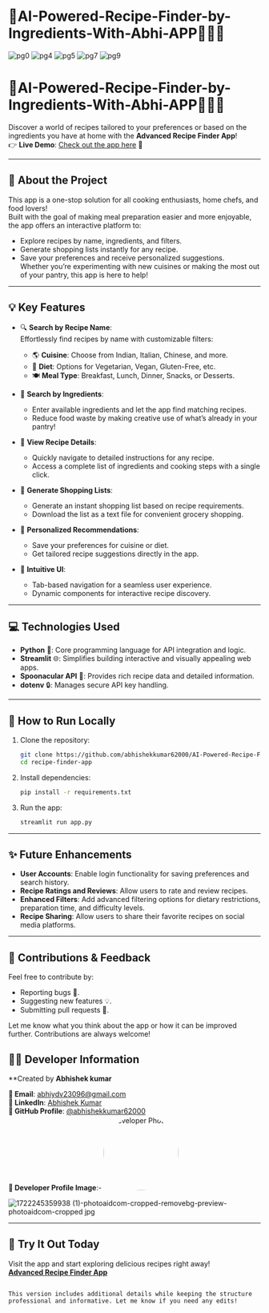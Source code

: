 # 🍴AI-Powered-Recipe-Finder-by-Ingredients-With-Abhi-APP🍕🍔😋
![pg0](https://github.com/user-attachments/assets/c10c48c5-75c0-4fdf-ac0e-5a84431296e1)
![pg4](https://github.com/user-attachments/assets/ce732cf6-b611-47dd-8b7c-6db964691335)
![pg5](https://github.com/user-attachments/assets/b990349e-aede-461d-8dab-994cddb719a9)
![pg7](https://github.com/user-attachments/assets/2b49580f-6bf7-483d-a9cc-e726b5561194)
![pg9](https://github.com/user-attachments/assets/4ba85811-c6a1-4bd4-ba32-3b7b09435cc2)

# 🍴AI-Powered-Recipe-Finder-by-Ingredients-With-Abhi-APP🍕🍔😋


Discover a world of recipes tailored to your preferences or based on the ingredients you have at home with the **Advanced Recipe Finder App**!  
👉 **Live Demo**: [Check out the app here](https://ai-powered-recipe-finder-by-ingredients-with-abhi-app-1.streamlit.app/) 🎉  

---

## 🌟 **About the Project**  
This app is a one-stop solution for all cooking enthusiasts, home chefs, and food lovers!  
Built with the goal of making meal preparation easier and more enjoyable, the app offers an interactive platform to:  
- Explore recipes by name, ingredients, and filters.  
- Generate shopping lists instantly for any recipe.  
- Save your preferences and receive personalized suggestions.  
Whether you’re experimenting with new cuisines or making the most out of your pantry, this app is here to help!  

---

## 💡 **Key Features**  
- 🔍 **Search by Recipe Name**:  
  Effortlessly find recipes by name with customizable filters:  
  - 🌎 **Cuisine**: Choose from Indian, Italian, Chinese, and more.  
  - 🥗 **Diet**: Options for Vegetarian, Vegan, Gluten-Free, etc.  
  - 🍽️ **Meal Type**: Breakfast, Lunch, Dinner, Snacks, or Desserts.  

- 🥗 **Search by Ingredients**:  
  - Enter available ingredients and let the app find matching recipes.  
  - Reduce food waste by making creative use of what’s already in your pantry!  

- 📜 **View Recipe Details**:  
  - Quickly navigate to detailed instructions for any recipe.  
  - Access a complete list of ingredients and cooking steps with a single click.  

- 🛒 **Generate Shopping Lists**:  
  - Generate an instant shopping list based on recipe requirements.  
  - Download the list as a text file for convenient grocery shopping.  

- 🌟 **Personalized Recommendations**:  
  - Save your preferences for cuisine or diet.  
  - Get tailored recipe suggestions directly in the app.  

- 🎨 **Intuitive UI**:  
  - Tab-based navigation for a seamless user experience.  
  - Dynamic components for interactive recipe discovery.  

---

## 💻 **Technologies Used**  
- **Python** 🐍: Core programming language for API integration and logic.  
- **Streamlit** 🌐: Simplifies building interactive and visually appealing web apps.  
- **Spoonacular API** 🍲: Provides rich recipe data and detailed information.  
- **dotenv** 🔒: Manages secure API key handling.  

---

## 🚀 **How to Run Locally**  
1. Clone the repository:  
   ```bash
   git clone https://github.com/abhishekkumar62000/AI-Powered-Recipe-Finder-by-Ingredients-With-Abhi-APP.git
   cd recipe-finder-app
   ```  

2. Install dependencies:  
   ```bash
   pip install -r requirements.txt
   ```  

3. Run the app:  
   ```bash
   streamlit run app.py
   ```  

---

## ✨ **Future Enhancements**  
- **User Accounts**: Enable login functionality for saving preferences and search history.  
- **Recipe Ratings and Reviews**: Allow users to rate and review recipes.  
- **Enhanced Filters**: Add advanced filtering options for dietary restrictions, preparation time, and difficulty levels.  
- **Recipe Sharing**: Allow users to share their favorite recipes on social media platforms.  

---

## 🙌 **Contributions & Feedback**  
Feel free to contribute by:  
- Reporting bugs 🐛.  
- Suggesting new features 💡.  
- Submitting pull requests 🔧.

Let me know what you think about the app or how it can be improved further. Contributions are always welcome!  


## 👨‍💻 Developer Information
**Created by **Abhishek kumar** 

**📧 Email**: [abhiydv23096@gmail.com](mailto:abhiydv23096@gmail.com)  
**🔗 LinkedIn**: [Abhishek Kumar](https://www.linkedin.com/in/abhishek-kumar-70a69829a/)  
**🐙 GitHub Profile**: [@abhishekkumar62000](https://github.com/abhishekkumar62000)  
**📸 Developer Profile Image**:- <img src="![1722245359938 (1)-photoaidcom-cropped-removebg-preview-photoaidcom-cropped jpg](https://github.com/user-attachments/assets/31ddd1bd-ccd9-46a4-921b-139d381f6f01)" width="150" height="150" style="border-radius: 50%;" alt="Developer Photo">

![1722245359938 (1)-photoaidcom-cropped-removebg-preview-photoaidcom-cropped jpg](https://github.com/user-attachments/assets/31ddd1bd-ccd9-46a4-921b-139d381f6f01)


---

## 🎉 **Try It Out Today**  
Visit the app and start exploring delicious recipes right away!  
[**Advanced Recipe Finder App**](https://ai-powered-recipe-finder-by-ingredients-with-abhi-app-1.streamlit.app/)  
```  

This version includes additional details while keeping the structure professional and informative. Let me know if you need any edits!

